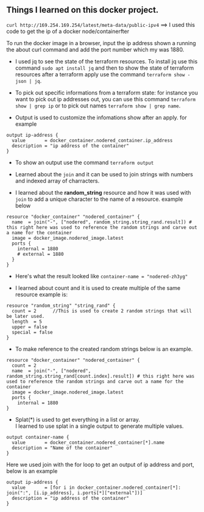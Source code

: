 ## Things I learned on this docker project.

`curl http://169.254.169.254/latest/meta-data/public-ipv4` ==> I used this code to get the ip of a docker node/containerfter 

To run the docker image in a browser, input the ip address shown a running the about curl command and add the port number which my was 1880.

- I used jq to see the state of the terraform resources. To install jq use this command `sudo apt install jq` and then to show the state of terraform resources after a terraform apply use the command `terraform show -json | jq`.

- To pick out specific informations from a terraform state: for instance you want to pick out ip addresses out, you can use this command `terraform show | grep ip` or to pick out names `terraform show | grep name`.

- Output is used to customize the infomations show after an apply. for example 
```
output ip-address {
  value       = docker_container.nodered_container.ip_address
  description = "ip address of the container"
} 
````

- To show an output use the command `terraform output`

- Learned about the `join` and it can be used to join strings with numbers and indexed array of charracters.

- I learned about the **random_string** resource and how it was used with `join` to add a unique character to the name of a resource. 
example below <br/>
```
resource "docker_container" "nodered_container" {
  name  = join("-", ["nodered", random_string.string_rand.result]) # this right here was used to reference the random strings and carve out a name for the container
  image = docker_image.nodered_image.latest
  ports {
    internal = 1880
    # external = 1880
  }
}
```
- Here's what the result looked like `container-name = "nodered-zh3yg"`

- I learned about count and it is used to create multiple of the same resource example is: <br/>
```
resource "random_string" "string_rand" {
  count = 2      //This is used to create 2 random strings that will be later used.
  length  = 5
  upper = false
  special = false
}
```
- To make reference to the created random strings below is an example. <br/>
```
resource "docker_container" "nodered_container" {
  count = 2
  name  = join("-", ["nodered", random_string.string_rand[count.index].result]) # this right here was used to reference the random strings and carve out a name for the container
  image = docker_image.nodered_image.latest
  ports {
    internal = 1880
}

```

- Splat(*) is used to get everything in a list or array. <br/>
I learned to use splat in a single output to generate multiple values.

```
output container-name {
  value       = docker_container.nodered_container[*].name
  description = "Name of the container"
}
```
Here we used join with the for loop to get an output of ip address and port, below is an example <br/>

```
output ip-address {
  value       = [for i in docker_container.nodered_container[*]: join(":", [i.ip_address], i.ports[*]["external"])]
  description = "ip address of the container"
}

```
